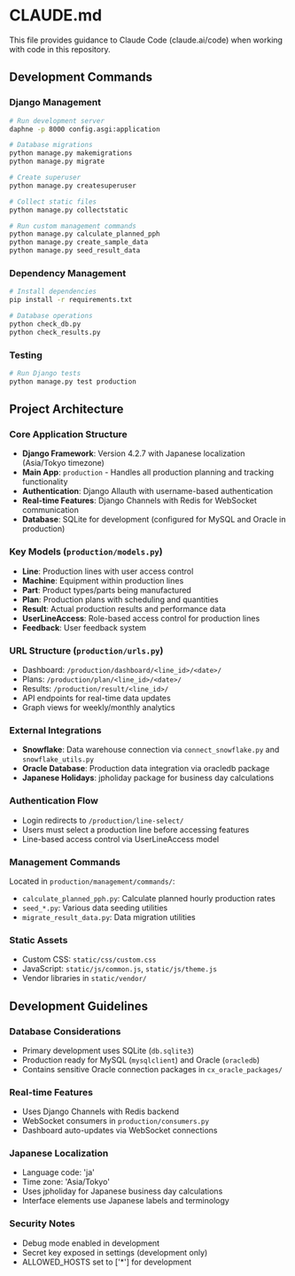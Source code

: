 # CLAUDE.md

This file provides guidance to Claude Code (claude.ai/code) when working with code in this repository.

## Development Commands

### Django Management
```bash
# Run development server
daphne -p 8000 config.asgi:application

# Database migrations
python manage.py makemigrations
python manage.py migrate

# Create superuser
python manage.py createsuperuser

# Collect static files
python manage.py collectstatic

# Run custom management commands
python manage.py calculate_planned_pph
python manage.py create_sample_data
python manage.py seed_result_data
```

### Dependency Management
```bash
# Install dependencies
pip install -r requirements.txt

# Database operations
python check_db.py
python check_results.py
```

### Testing
```bash
# Run Django tests
python manage.py test production
```

## Project Architecture

### Core Application Structure
- **Django Framework**: Version 4.2.7 with Japanese localization (Asia/Tokyo timezone)
- **Main App**: `production` - Handles all production planning and tracking functionality
- **Authentication**: Django Allauth with username-based authentication
- **Real-time Features**: Django Channels with Redis for WebSocket communication
- **Database**: SQLite for development (configured for MySQL and Oracle in production)

### Key Models (`production/models.py`)
- **Line**: Production lines with user access control
- **Machine**: Equipment within production lines
- **Part**: Product types/parts being manufactured  
- **Plan**: Production plans with scheduling and quantities
- **Result**: Actual production results and performance data
- **UserLineAccess**: Role-based access control for production lines
- **Feedback**: User feedback system

### URL Structure (`production/urls.py`)
- Dashboard: `/production/dashboard/<line_id>/<date>/`
- Plans: `/production/plan/<line_id>/<date>/`
- Results: `/production/result/<line_id>/`
- API endpoints for real-time data updates
- Graph views for weekly/monthly analytics

### External Integrations
- **Snowflake**: Data warehouse connection via `connect_snowflake.py` and `snowflake_utils.py`
- **Oracle Database**: Production data integration via oracledb package
- **Japanese Holidays**: jpholiday package for business day calculations

### Authentication Flow
- Login redirects to `/production/line-select/`
- Users must select a production line before accessing features
- Line-based access control via UserLineAccess model

### Management Commands
Located in `production/management/commands/`:
- `calculate_planned_pph.py`: Calculate planned hourly production rates
- `seed_*.py`: Various data seeding utilities
- `migrate_result_data.py`: Data migration utilities

### Static Assets
- Custom CSS: `static/css/custom.css`
- JavaScript: `static/js/common.js`, `static/js/theme.js`
- Vendor libraries in `static/vendor/`

## Development Guidelines

### Database Considerations
- Primary development uses SQLite (`db.sqlite3`)
- Production ready for MySQL (`mysqlclient`) and Oracle (`oracledb`)
- Contains sensitive Oracle connection packages in `cx_oracle_packages/`

### Real-time Features
- Uses Django Channels with Redis backend
- WebSocket consumers in `production/consumers.py`
- Dashboard auto-updates via WebSocket connections

### Japanese Localization
- Language code: 'ja'
- Time zone: 'Asia/Tokyo'
- Uses jpholiday for Japanese business day calculations
- Interface elements use Japanese labels and terminology

### Security Notes
- Debug mode enabled in development
- Secret key exposed in settings (development only)
- ALLOWED_HOSTS set to ['*'] for development